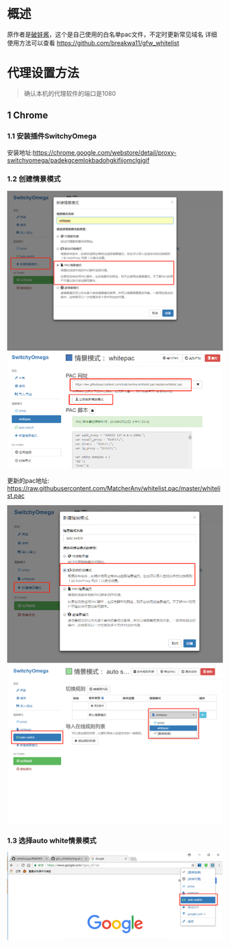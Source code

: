 # 概述
原作者是[破娃酱](https://github.com/breakwa11)，这个是自己使用的白名单pac文件，不定时更新常见域名
详细使用方法可以查看 https://github.com/breakwa11/gfw_whitelist

# 代理设置方法
>确认本机的代理软件的端口是1080
## 1 Chrome
### 1.1 安装插件SwitchyOmega
安装地址:https://chrome.google.com/webstore/detail/proxy-switchyomega/padekgcemlokbadohgkifijomclgjgif

### 1.2 创建情景模式
![chrome-1](/img/chrome-1.png)
![chrome-2](/img/chrome-2.png)

更新的pac地址: https://raw.githubusercontent.com/MatcherAny/whitelist.pac/master/whitelist.pac

![chrome-3](/img/chrome-3.png)
![chrome-4](/img/chrome-4.png)

### 1.3 选择auto white情景模式
![chrome-5](/img/chrome-5.png)
